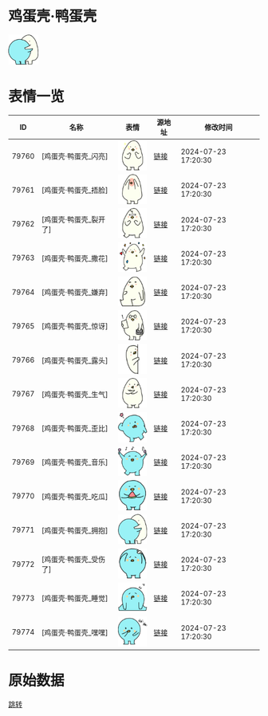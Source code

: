 # 鸡蛋壳·鸭蛋壳

<img src="./cover.png" height="60" alt="cover" />

# 表情一览

|ID|名称|表情|源地址|修改时间|
|----|----|----|----|----|
|79760|[鸡蛋壳·鸭蛋壳_闪亮]|<img src="./pic/079760_%5B鸡蛋壳·鸭蛋壳_闪亮%5D.png" height="60" alt="闪亮"/>|[链接](https://i0.hdslb.com/bfs/garb/4b4dada11bdf237f692b49f9a72454b21ca7b4ac.png)|2024-07-23 17:20:30|
|79761|[鸡蛋壳·鸭蛋壳_捂脸]|<img src="./pic/079761_%5B鸡蛋壳·鸭蛋壳_捂脸%5D.png" height="60" alt="捂脸"/>|[链接](https://i0.hdslb.com/bfs/garb/9b066991f19f98663b2125ed3ff0e8a958b218f9.png)|2024-07-23 17:20:30|
|79762|[鸡蛋壳·鸭蛋壳_裂开了]|<img src="./pic/079762_%5B鸡蛋壳·鸭蛋壳_裂开了%5D.png" height="60" alt="裂开了"/>|[链接](https://i0.hdslb.com/bfs/garb/e7883c3401bcb78af4d9d61390e9b34b92d753a8.png)|2024-07-23 17:20:30|
|79763|[鸡蛋壳·鸭蛋壳_撒花]|<img src="./pic/079763_%5B鸡蛋壳·鸭蛋壳_撒花%5D.png" height="60" alt="撒花"/>|[链接](https://i0.hdslb.com/bfs/garb/f97cd7aca1350f9e7f62803321c6d3380979cca6.png)|2024-07-23 17:20:30|
|79764|[鸡蛋壳·鸭蛋壳_嫌弃]|<img src="./pic/079764_%5B鸡蛋壳·鸭蛋壳_嫌弃%5D.png" height="60" alt="嫌弃"/>|[链接](https://i0.hdslb.com/bfs/garb/6ad7083d1d4b4df27768954a8d9d5daf44e7f132.png)|2024-07-23 17:20:30|
|79765|[鸡蛋壳·鸭蛋壳_惊讶]|<img src="./pic/079765_%5B鸡蛋壳·鸭蛋壳_惊讶%5D.png" height="60" alt="惊讶"/>|[链接](https://i0.hdslb.com/bfs/garb/41cbf1aeb8bc43eabdbb8e85c4e9ae76c2f61486.png)|2024-07-23 17:20:30|
|79766|[鸡蛋壳·鸭蛋壳_露头]|<img src="./pic/079766_%5B鸡蛋壳·鸭蛋壳_露头%5D.png" height="60" alt="露头"/>|[链接](https://i0.hdslb.com/bfs/garb/4d2265a6e4ef6196d73f7e95edb9d35ce2fd0d31.png)|2024-07-23 17:20:30|
|79767|[鸡蛋壳·鸭蛋壳_生气]|<img src="./pic/079767_%5B鸡蛋壳·鸭蛋壳_生气%5D.png" height="60" alt="生气"/>|[链接](https://i0.hdslb.com/bfs/garb/8b3a01dafdd2b4a845eb4cfa3a311cb9d2e2c469.png)|2024-07-23 17:20:30|
|79768|[鸡蛋壳·鸭蛋壳_歪比]|<img src="./pic/079768_%5B鸡蛋壳·鸭蛋壳_歪比%5D.png" height="60" alt="歪比"/>|[链接](https://i0.hdslb.com/bfs/garb/c4ee4fb4e47de45de0d4c165677c93bc31099c82.png)|2024-07-23 17:20:30|
|79769|[鸡蛋壳·鸭蛋壳_音乐]|<img src="./pic/079769_%5B鸡蛋壳·鸭蛋壳_音乐%5D.png" height="60" alt="音乐"/>|[链接](https://i0.hdslb.com/bfs/garb/517431a0bbff9e88bea437d741e0d5b8dd612a08.png)|2024-07-23 17:20:30|
|79770|[鸡蛋壳·鸭蛋壳_吃瓜]|<img src="./pic/079770_%5B鸡蛋壳·鸭蛋壳_吃瓜%5D.png" height="60" alt="吃瓜"/>|[链接](https://i0.hdslb.com/bfs/garb/308e242279c4866779b74f3fece936260579037e.png)|2024-07-23 17:20:30|
|79771|[鸡蛋壳·鸭蛋壳_拥抱]|<img src="./pic/079771_%5B鸡蛋壳·鸭蛋壳_拥抱%5D.png" height="60" alt="拥抱"/>|[链接](https://i0.hdslb.com/bfs/garb/14639c94e0dca7db7ede0eeffda8ef2ab89a12e0.png)|2024-07-23 17:20:30|
|79772|[鸡蛋壳·鸭蛋壳_受伤了]|<img src="./pic/079772_%5B鸡蛋壳·鸭蛋壳_受伤了%5D.png" height="60" alt="受伤了"/>|[链接](https://i0.hdslb.com/bfs/garb/8c789468be534414c72416fa3022adbe20e37b4a.png)|2024-07-23 17:20:30|
|79773|[鸡蛋壳·鸭蛋壳_睡觉]|<img src="./pic/079773_%5B鸡蛋壳·鸭蛋壳_睡觉%5D.png" height="60" alt="睡觉"/>|[链接](https://i0.hdslb.com/bfs/garb/a292b600faf240521a5f2569e27e777a67258d83.png)|2024-07-23 17:20:30|
|79774|[鸡蛋壳·鸭蛋壳_嘿嘿]|<img src="./pic/079774_%5B鸡蛋壳·鸭蛋壳_嘿嘿%5D.png" height="60" alt="嘿嘿"/>|[链接](https://i0.hdslb.com/bfs/garb/ff8fd54e446cff2c1b9450f4394a2aa153874bdc.png)|2024-07-23 17:20:30|

# 原始数据

[跳转](./raw.json)

